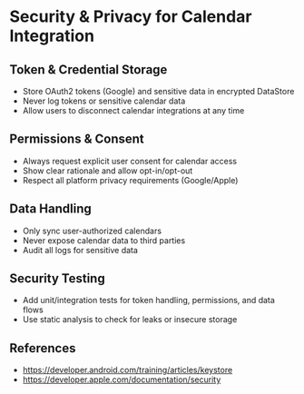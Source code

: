 # Security & Privacy for Calendar Integration

## Token & Credential Storage
- Store OAuth2 tokens (Google) and sensitive data in encrypted DataStore
- Never log tokens or sensitive calendar data
- Allow users to disconnect calendar integrations at any time

## Permissions & Consent
- Always request explicit user consent for calendar access
- Show clear rationale and allow opt-in/opt-out
- Respect all platform privacy requirements (Google/Apple)

## Data Handling
- Only sync user-authorized calendars
- Never expose calendar data to third parties
- Audit all logs for sensitive data

## Security Testing
- Add unit/integration tests for token handling, permissions, and data flows
- Use static analysis to check for leaks or insecure storage

## References
- https://developer.android.com/training/articles/keystore
- https://developer.apple.com/documentation/security
